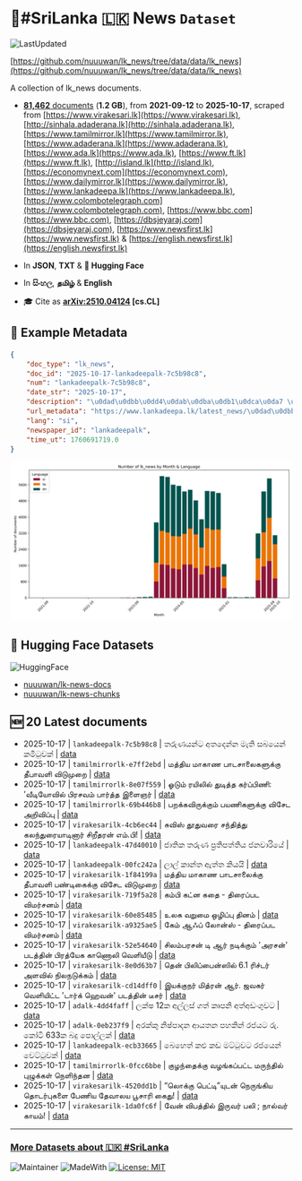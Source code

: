# 📄#SriLanka 🇱🇰 News `Dataset`

![LastUpdated](https://img.shields.io/badge/last_updated-2025--10--17_14:47:01-green)

[https://github.com/nuuuwan/lk_news/tree/data/data/lk_news](https://github.com/nuuuwan/lk_news/tree/data/data/lk_news)

A collection of lk_news documents.

- [**81,462** documents](https://github.com/nuuuwan/lk_news/tree/data/data/lk_news) (**1.2 GB**), from **2021-09-12** to **2025-10-17**, scraped from [https://www.virakesari.lk](https://www.virakesari.lk), [http://sinhala.adaderana.lk](http://sinhala.adaderana.lk), [https://www.tamilmirror.lk](https://www.tamilmirror.lk), [https://www.adaderana.lk](https://www.adaderana.lk), [https://www.ada.lk](https://www.ada.lk), [https://www.ft.lk](https://www.ft.lk), [http://island.lk](http://island.lk), [https://economynext.com](https://economynext.com), [https://www.dailymirror.lk](https://www.dailymirror.lk), [https://www.lankadeepa.lk](https://www.lankadeepa.lk), [https://www.colombotelegraph.com](https://www.colombotelegraph.com), [https://www.bbc.com](https://www.bbc.com), [https://dbsjeyaraj.com](https://dbsjeyaraj.com), [https://www.newsfirst.lk](https://www.newsfirst.lk) & [https://english.newsfirst.lk](https://english.newsfirst.lk)

- In **JSON**, **TXT** & **🤗 Hugging Face**

- In **සිංහල**, **தமிழ்** & **English**

- 🎓 Cite as **[arXiv:2510.04124](https://arxiv.org/abs/2510.04124) [cs.CL]**

## 📝 Example Metadata

```json
{
    "doc_type": "lk_news",
    "doc_id": "2025-10-17-lankadeepalk-7c5b98c8",
    "num": "lankadeepalk-7c5b98c8",
    "date_str": "2025-10-17",
    "description": "\u0dad\u0dbb\u0dd4\u0dab\u0dba\u0db1\u0dca\u0da7 \u0d85\u0dad\u0daf\u0dd9\u0db1\u0dca\u0db1 \u0db8\u0dd0\u0dad\u0dd2 \u0dc3\u0db6\u0dba\u0dd9\u0db1\u0dca \u0d9a\u0db8\u0dd2\u0da7\u0dd4\u0dc0\u0d9a\u0dca",
    "url_metadata": "https://www.lankadeepa.lk/latest_news/\u0dad\u0dbb\u0dab\u0dba\u0db1\u0da7-\u0d85\u0dad\u0daf\u0db1\u0db1-\u0db8\u0dad-\u0dc3\u0db6\u0dba\u0db1-\u0d9a\u0db8\u0da7\u0dc0\u0d9a/1-681557",
    "lang": "si",
    "newspaper_id": "lankadeepalk",
    "time_ut": 1760691719.0
}
```

![Chart](https://raw.githubusercontent.com/nuuuwan/lk_news/refs/heads/data/data/lk_news/docs_by_month_and_lang.png)

## 🤗 Hugging Face Datasets

![HuggingFace](https://img.shields.io/badge/-HuggingFace-FDEE21?style=for-the-badge&logo=HuggingFace)

- [nuuuwan/lk-news-docs](https://huggingface.co/datasets/nuuuwan/lk-news-docs)
- [nuuuwan/lk-news-chunks](https://huggingface.co/datasets/nuuuwan/lk-news-chunks)

## 🆕 20 Latest documents

- 2025-10-17 | `lankadeepalk-7c5b98c8` | තරුණයන්ට අතදෙන්න මැති සබයෙන් කමිටුවක් | [data](https://github.com/nuuuwan/lk_news/tree/data/data/lk_news/2020s/2025/2025-10-17-lankadeepalk-7c5b98c8)
- 2025-10-17 | `tamilmirrorlk-e7ff2ebd` | மத்திய மாகாண பாடசாலைகளுக்கு தீபாவளி விடுமுறை | [data](https://github.com/nuuuwan/lk_news/tree/data/data/lk_news/2020s/2025/2025-10-17-tamilmirrorlk-e7ff2ebd)
- 2025-10-17 | `tamilmirrorlk-8e07f559` | ஓடும் ரயிலில் துடித்த கர்ப்பிணி: ’வீடியோவில் பிரசவம் பார்த்த இளைஞர் | [data](https://github.com/nuuuwan/lk_news/tree/data/data/lk_news/2020s/2025/2025-10-17-tamilmirrorlk-8e07f559)
- 2025-10-17 | `tamilmirrorlk-69b446b8` | பறக்கவிருக்கும் பயணிகளுக்கு விசேட அறிவிப்பு | [data](https://github.com/nuuuwan/lk_news/tree/data/data/lk_news/2020s/2025/2025-10-17-tamilmirrorlk-69b446b8)
- 2025-10-17 | `virakesarilk-4cb6ec44` | சுவிஸ் தூதுவரை சந்தித்து கலந்துரையாடினார் சிறீதரன் எம்.பி! | [data](https://github.com/nuuuwan/lk_news/tree/data/data/lk_news/2020s/2025/2025-10-17-virakesarilk-4cb6ec44)
- 2025-10-17 | `lankadeepalk-47d40010` | ජාතික තරුණ ප්‍රතිපත්තිය ජනවාරියේ | [data](https://github.com/nuuuwan/lk_news/tree/data/data/lk_news/2020s/2025/2025-10-17-lankadeepalk-47d40010)
- 2025-10-17 | `lankadeepalk-00fc242a` | ලාල් කාන්ත ඇත්ත කියයි | [data](https://github.com/nuuuwan/lk_news/tree/data/data/lk_news/2020s/2025/2025-10-17-lankadeepalk-00fc242a)
- 2025-10-17 | `virakesarilk-1f84199a` | மத்திய மாகாண பாடசாலைக்கு தீபாவளி பண்டிகைக்கு விசேட விடுமுறை | [data](https://github.com/nuuuwan/lk_news/tree/data/data/lk_news/2020s/2025/2025-10-17-virakesarilk-1f84199a)
- 2025-10-17 | `virakesarilk-719f5a28` | கம்பி கட்ன கதை - திரைப்பட விமர்சனம் | [data](https://github.com/nuuuwan/lk_news/tree/data/data/lk_news/2020s/2025/2025-10-17-virakesarilk-719f5a28)
- 2025-10-17 | `virakesarilk-60e85485` | உலக வறுமை ஒழிப்பு தினம் | [data](https://github.com/nuuuwan/lk_news/tree/data/data/lk_news/2020s/2025/2025-10-17-virakesarilk-60e85485)
- 2025-10-17 | `virakesarilk-a9325ae5` | கேம் ஆஃப் லோன்ஸ் - திரைப்பட விமர்சனம் | [data](https://github.com/nuuuwan/lk_news/tree/data/data/lk_news/2020s/2025/2025-10-17-virakesarilk-a9325ae5)
- 2025-10-17 | `virakesarilk-52e54640` | சிலம்பரசன் டி ஆர் நடிக்கும் 'அரசன்' படத்தின் பிரத்யேக காணொலி வெளியீடு | [data](https://github.com/nuuuwan/lk_news/tree/data/data/lk_news/2020s/2025/2025-10-17-virakesarilk-52e54640)
- 2025-10-17 | `virakesarilk-8e0d63b7` | தென் பிலிப்பைன்ஸில் 6.1 ரிச்டர் அளவில் நிலநடுக்கம் | [data](https://github.com/nuuuwan/lk_news/tree/data/data/lk_news/2020s/2025/2025-10-17-virakesarilk-8e0d63b7)
- 2025-10-17 | `virakesarilk-cd14dff0` | இயக்குநர் மித்ரன் ஆர். ஜவகர் வெளியிட்ட 'டார்க் ஹெவன்' படத்தின் டீசர் | [data](https://github.com/nuuuwan/lk_news/tree/data/data/lk_news/2020s/2025/2025-10-17-virakesarilk-cd14dff0)
- 2025-10-17 | `adalk-4dd4faff` | ලක්ෂ 12ක අල්ලස් ගත් කෘපනි අත්අඩංගුවට | [data](https://github.com/nuuuwan/lk_news/tree/data/data/lk_news/2020s/2025/2025-10-17-adalk-4dd4faff)
- 2025-10-17 | `adalk-0eb237f9` | අරක්කු නිෂ්පාදන ආයතන පහකින් රජයට රු. කෝටි 633ක බදු පොල්ලක් | [data](https://github.com/nuuuwan/lk_news/tree/data/data/lk_news/2020s/2025/2025-10-17-adalk-0eb237f9)
- 2025-10-17 | `lankadeepalk-ecb33665` | බෙහෙත් කළු කඩ මට්ටුවට රජයෙන් වෙට්ටුවක් | [data](https://github.com/nuuuwan/lk_news/tree/data/data/lk_news/2020s/2025/2025-10-17-lankadeepalk-ecb33665)
- 2025-10-17 | `tamilmirrorlk-0fcc6bbe` | குழந்தைக்கு வழங்கப்பட்ட மருந்தில் புழுக்கள்  நெளிந்தன | [data](https://github.com/nuuuwan/lk_news/tree/data/data/lk_news/2020s/2025/2025-10-17-tamilmirrorlk-0fcc6bbe)
- 2025-10-17 | `virakesarilk-4520dd1b` | “லொக்கு பெட்டி”யுடன் நெருங்கிய தொடர்புகளை பேணிய தேவாலய பூசாரி கைது! | [data](https://github.com/nuuuwan/lk_news/tree/data/data/lk_news/2020s/2025/2025-10-17-virakesarilk-4520dd1b)
- 2025-10-17 | `virakesarilk-1da0fc6f` | வேன் விபத்தில் இருவர் பலி ; நால்வர் காயம்! | [data](https://github.com/nuuuwan/lk_news/tree/data/data/lk_news/2020s/2025/2025-10-17-virakesarilk-1da0fc6f)

---

### [More Datasets about 🇱🇰 #SriLanka](https://github.com/nuuuwan/lk_datasets)

![Maintainer](https://img.shields.io/badge/maintainer-nuuuwan-red)
![MadeWith](https://img.shields.io/badge/made_with-python-blue)
[![License: MIT](https://img.shields.io/badge/License-MIT-yellow.svg)](https://opensource.org/licenses/MIT)
